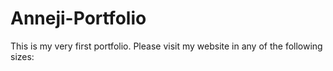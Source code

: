 # Anneji-Portfolio
This is my very first portfolio. Please visit my website in any of the following sizes:
